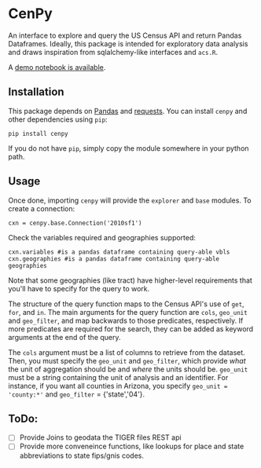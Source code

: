 CenPy
=======

An interface to explore and query the US Census API and return Pandas
Dataframes. Ideally, this package is intended for exploratory data analysis
and draws inspiration from sqlalchemy-like interfaces and `acs.R`. 

A [demo notebook is available](http://nbviewer.ipython.org/github/ljwolf/cenpy/blob/master/demo.ipynb).

Installation
------

This package depends on [Pandas](https://pandas.pydata.org) and [requests](https://docs.python-requests.org/en/latest). You can install `cenpy` and other dependencies using `pip`: 

```pip install cenpy```

If you do not have `pip`, simply copy the module somewhere in your python path. 

Usage
------

Once done, importing `cenpy` will provide the `explorer` and `base` modules. To
create a connection:

```
cxn = cenpy.base.Connection('2010sf1')
```

Check the variables required and geographies supported:

```
cxn.variables #is a pandas dataframe containing query-able vbls
cxn.geographies #is a pandas dataframe containing query-able geographies
```

Note that some geographies (like tract) have higher-level requirements that
you'll have to specify for the query to work.

The structure of the query function maps to the Census API's use of `get`,
`for`, and `in`. The main arguments for the query function are `cols`,
`geo_unit` and `geo_filter`, and map backwards to those predicates,
respectively. If more predicates are required for the search, they can be added
as keyword arguments at the end of the query. 

The `cols` argument must be a list of columns to retrieve from the dataset.
Then, you must specify the `geo_unit` and `geo_filter`, which provide *what*
the unit of aggregation should be and *where* the units should be. `geo_unit`
must be a string containing the unit of analysis and an identifier. For
instance, if you want all counties in Arizona, you specify `geo_unit = 'county:*'`
and `geo_filter` = {'state','04'}. 

ToDo:
------

- [ ] Provide Joins to geodata the TIGER files REST api
- [ ] Provide more conveneince functions, like lookups for place and state
abbreviations to state fips/gnis codes.
